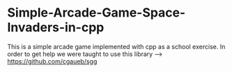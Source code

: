 # Simple-Arcade-Game-Space-Invaders-in-cpp
This is a simple arcade game implemented with cpp as a school exercise.
In order to get help we were taught to use this library --> https://github.com/cgaueb/sgg
